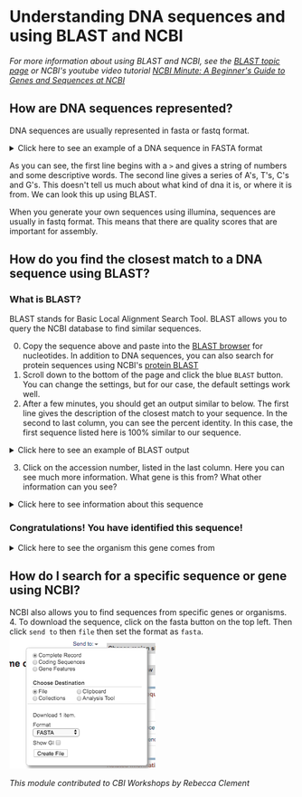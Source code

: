 # Understanding DNA sequences and using BLAST and NCBI
*For more information about using BLAST and NCBI, see the [BLAST topic page](https://blast.ncbi.nlm.nih.gov/Blast.cgi?CMD=Web&PAGE_TYPE=BlastDocs&DOC_TYPE=BlastHelp) or NCBI's youtube video tutorial [NCBI Minute: A Beginner's Guide to Genes and Sequences at NCBI](https://www.youtube.com/watch?v=QIZ8QH6JcC8)*

## How are DNA sequences represented?
DNA sequences are usually represented in fasta or fastq format. 
<details>
  <summary>Click here to see an example of a DNA sequence in FASTA format</summary>
  
```
>HQ986301.1 
AACACTTTATTTTTTATTTGGAGCATGATCAGGGATGGTAGGAACTGCTCTAAGAGTCCTAATTCGAATT
GAATTAGGACAACCAGGATCATTAATTGGAGATGATCAAATTTATAATGTAATTGTAACAGCTCATGCTT
TTGTTATAATTTTCTTTATAGTAATACCTATTATAATTGGAGGATTTGGAAATTGATTAGTGCCACTAAT
ATTAGGAGCACCTGATATAGCTTTCCCACGATTAAATAATATAAGATTTTGATTATTACCACCTTCTCTT
ACACTTTTATTAGCAGGAAGTATAGTTGAAAGAGGTGCAGGAACAGGATGAACAGTTTATCCTCCTCTTG
CTGGTGCTATTGCTCATGCAGGAGCATCTGTAGATTTAACTATTTTTTCCCTTCACTTAGCTGGTGTATC
TTCAATTTTAGGTGCTATTAATTTTATTACTACAACAATTAATATAAAGTCACCAGGGATAAAGATAGAT
CAAATACCATTATTTGTATGAGCCGTAGTAATTACAGCTGTATTATTATTATTATCTCTTCCTGTTCTTG
CTGGTGCAATTACAATATTATTAACAGATCGAAATATTAATACATCATTCTTTGATCCTGCAGGAGGGGG
TGATCCAATTCTTTATCAACATTTATTT
```
</details>

As you can see, the first line begins with a `>` and gives a string of numbers and some descriptive words. The second line gives a series of A's, T's, C's and G's. This doesn't tell us much about what kind of dna it is, or where it is from. We can look this up using BLAST.

When you generate your own sequences using illumina, sequences are usually in fastq format. This means that there are quality scores that are important for assembly.

## How do you find the closest match to a DNA sequence using BLAST?
### What is BLAST?
BLAST stands for Basic Local Alignment Search Tool. BLAST allows you to query the NCBI database to find similar sequences.

0. Copy the sequence above and paste into the [BLAST browser](https://blast.ncbi.nlm.nih.gov/Blast.cgi?PAGE_TYPE=BlastSearch) for nucleotides. In addition to DNA sequences, you can also search for protein sequences using NCBI's [protein BLAST](https://blast.ncbi.nlm.nih.gov/Blast.cgi)
1. Scroll down to the bottom of the page and click the blue `BLAST` button. You can change the settings, but for our case, the default settings work well.
2. After a few minutes, you should get an output similar to below. The first line gives the description of the closest match to your sequence. In the second to last column, you can see the percent identity. In this case, the first sequence listed here is 100% similar to our sequence.<br/>
<details>
  <summary>Click here to see an example of BLAST output</summary>
  
![BLAST1](images/BLAST1.png)
</details>

3. Click on the accession number, listed in the last column. Here you can see much more information. What gene is this from? What other information can you see?
<details>
  <summary>Click here to see information about this sequence</summary>
  
![BLAST2](images/BLAST2.png)
This sequence is from the COI gene in the mitochondria, also known as the "barcoding gene" for animals. This means that lots of animals have had this gene sequenced, and therefore, you can look up a lot of animals using this gene.

</details>

### Congratulations! You have identified this sequence!
<details>
  <summary>Click here to see the organism this gene comes from </summary>
  
![Anax_junius](images/anax_junius_iucn.jpg)

This is *Anax junius*, one of the most beautiful dragonflies in North America. During it's short adult lifespan of only a few months, it sometimes migrates thousands of miles from Canada to Mexico.
</details>

## How do I search for a specific sequence or gene using NCBI?
NCBI also allows you to find sequences from specific genes or organisms. 
4. To download the sequence, click on the fasta button on the top left. Then click `send to` then `file` then set the format as `fasta`.
![BLAST3](images/BLAST3.png)

*This module contributed to CBI Workshops by Rebecca Clement*
